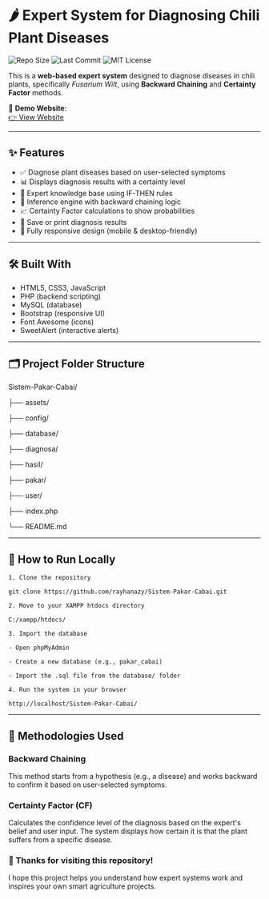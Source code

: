 # 🌶️ Expert System for Diagnosing Chili Plant Diseases

![Repo Size](https://img.shields.io/github/repo-size/rayhanazy/Sistem-Pakar-Cabai)
![Last Commit](https://img.shields.io/github/last-commit/rayhanazy/Sistem-Pakar-Cabai)
![MIT License](https://img.shields.io/github/license/rayhanazy/Sistem-Pakar-Cabai)

This is a **web-based expert system** designed to diagnose diseases in chili plants, specifically *Fusarium Wilt*, using **Backward Chaining** and **Certainty Factor** methods.

🔗 **Demo Website**:  
[👉 View Website](https://rayhanazy.github.io/Sistem-Pakar-Cabai/)

---

## ✨ Features

- ✅ Diagnose plant diseases based on user-selected symptoms
- 📊 Displays diagnosis results with a certainty level
- 🧠 Expert knowledge base using IF-THEN rules
- 🔁 Inference engine with backward chaining logic
- 📈 Certainty Factor calculations to show probabilities
- 💾 Save or print diagnosis results
- 📱 Fully responsive design (mobile & desktop-friendly)

---

## 🛠️ Built With

- HTML5, CSS3, JavaScript
- PHP (backend scripting)
- MySQL (database)
- Bootstrap (responsive UI)
- Font Awesome (icons)
- SweetAlert (interactive alerts)

---

## 🗂️ Project Folder Structure

Sistem-Pakar-Cabai/

├── assets/

├── config/

├── database/

├── diagnosa/

├── hasil/

├── pakar/

├── user/

├── index.php

└── README.md


---

## 🚀 How to Run Locally
```
1. Clone the repository

git clone https://github.com/rayhanazy/Sistem-Pakar-Cabai.git

2. Move to your XAMPP htdocs directory

C:/xampp/htdocs/

3. Import the database

- Open phpMyAdmin

- Create a new database (e.g., pakar_cabai)

- Import the .sql file from the database/ folder

4. Run the system in your browser

http://localhost/Sistem-Pakar-Cabai/
```
---

## 🧠 Methodologies Used

### Backward Chaining
This method starts from a hypothesis (e.g., a disease) and works backward to confirm it based on user-selected symptoms.

### Certainty Factor (CF)
Calculates the confidence level of the diagnosis based on the expert's belief and user input. The system displays how certain it is that the plant suffers from a specific disease.


### 🎉 Thanks for visiting this repository!
I hope this project helps you understand how expert systems work and inspires your own smart agriculture projects.
